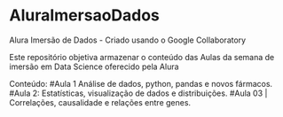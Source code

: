 # AluraImersaoDados
Alura Imersão de Dados - Criado usando o Google Collaboratory

Este repositório objetiva armazenar o conteúdo das Aulas da semana de imersão em Data Science oferecido pela Alura 

Conteúdo: 
#Aula 1 Análise de dados, python, pandas e novos fármacos.
#Aula 2: Estatísticas, visualização de dados e distribuições.
#Aula 03 | Correlações, causalidade e relações entre genes.

